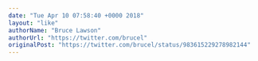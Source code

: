 ```yaml
---
date: "Tue Apr 10 07:58:40 +0000 2018"
layout: "like"
authorName: "Bruce Lawson"
authorUrl: "https://twitter.com/brucel"
originalPost: "https://twitter.com/brucel/status/983615229278982144"
---
```

